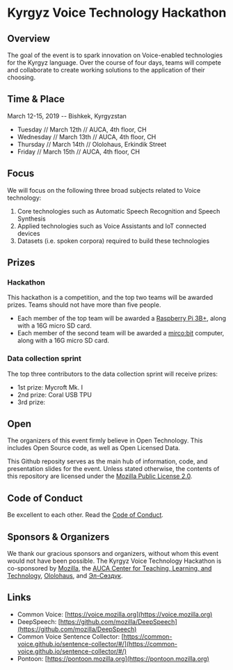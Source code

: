 # Kyrgyz Voice Technology Hackathon


## Overview

The goal of the event is to spark innovation on Voice-enabled technologies for the Kyrgyz language. Over the course of four days, teams will compete and collaborate to create working solutions to the application of their choosing.

## Time & Place

March 12-15, 2019 -- Bishkek, Kyrgyzstan

- Tuesday // March 12th // AUCA, 4th floor, CH
- Wednesday // March 13th // AUCA, 4th floor, CH
- Thursday //  March 14th // Ololohaus, Erkindik Street
- Friday // March 15th // AUCA, 4th floor, CH

## Focus

We will focus on the following three broad subjects related to Voice technology:

1. Core technologies such as Automatic Speech Recognition and Speech Synthesis
2. Applied technologies such as Voice Assistants and IoT connected devices
3. Datasets (i.e. spoken corpora) required to build these technologies


## Prizes

### Hackathon

This hackathon is a competition, and the top two teams will be awarded prizes. Teams should not have more than five people.

- Each member of the top team will be awarded a [Raspberry Pi 3B+](https://www.raspberrypi.org/products/raspberry-pi-3-model-b-plus/), along with a 16G micro SD card.
- Each member of the second team will be awarded a [mirco:bit](https://tech.microbit.org/hardware/) computer, along with a 16G micro SD card.

### Data collection sprint

The top three contributors to the data collection sprint will receive prizes:

- 1st prize: Mycroft Mk. I
- 2nd prize: Coral USB TPU
- 3rd prize: 

## Open

The organizers of this event firmly believe in Open Technology. This includes Open Source code, as well as Open Licensed Data.

This Github reposity serves as the main hub of information, code, and presentation slides for the event. Unless stated otherwise, the contents of this repository are licensed under the [Mozilla Public License 2.0](https://www.mozilla.org/en-US/MPL/2.0/).

## Code of Conduct

Be excellent to each other. Read the [Code of Conduct](CODE_OF_CONDUCT.md).

## Sponsors & Organizers

We thank our gracious sponsors and organizers, without whom this event would not have been possible. The Kyrgyz Voice Technology Hackathon is co-sponsored by [Mozilla](https://www.mozilla.org), the [AUCA Center for Teaching, Learning, and Technology](https://auca.kg/en/ctlt/), [Ololohaus](https://ololohaus.com/), and [Эл-Сөздүк](https://el-sozduk.kg/).

## Links

- Common Voice: [https://voice.mozilla.org](https://voice.mozilla.org)
- DeepSpeech: [https://github.com/mozilla/DeepSpeech](https://github.com/mozilla/DeepSpeech)
- Common Voice Sentence Collector: [https://common-voice.github.io/sentence-collector/#/](https://common-voice.github.io/sentence-collector/#/)
- Pontoon: [https://pontoon.mozilla.org](https://pontoon.mozilla.org)

